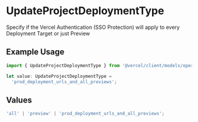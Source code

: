 # UpdateProjectDeploymentType

Specify if the Vercel Authentication (SSO Protection) will apply to every Deployment Target or just Preview

## Example Usage

```typescript
import { UpdateProjectDeploymentType } from '@vercel/client/models/operations';

let value: UpdateProjectDeploymentType =
  'prod_deployment_urls_and_all_previews';
```

## Values

```typescript
'all' | 'preview' | 'prod_deployment_urls_and_all_previews';
```
